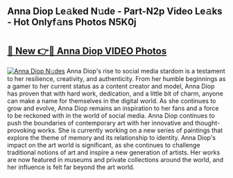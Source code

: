 ## Anna Diop Le𝚊ked N𝚞de - Part-N2p Video Le𝚊ks - Hot Onlyf𝚊ns Photos N5K0j

# <h2><a href="http://ab43985.deff.icu/?id=Anna+Diop">🔗 New 👉🔴 Anna Diop VIDEO Photos</a></h2>

[![Anna Diop N𝚞des](https://i.imgur.com/rIISA9y.gif)](http://ab43985.deff.icu/?id=Anna+Diop)
Anna Diop's rise to social media stardom is a testament to her resilience, creativity, and authenticity. From her humble beginnings as a gamer to her current status as a content creator and model, Anna Diop has proven that with hard work, dedication, and a little bit of charm, anyone can make a name for themselves in the digital world. As she continues to grow and evolve, Anna Diop remains an inspiration to her fans and a force to be reckoned with in the world of social media. Anna Diop continues to push the boundaries of contemporary art with her innovative and thought-provoking works. She is currently working on a new series of paintings that explore the theme of memory and its relationship to identity. Anna Diop's impact on the art world is significant, as she continues to challenge traditional notions of art and inspire a new generation of artists. Her works are now featured in museums and private collections around the world, and her influence is felt far beyond the art world.
